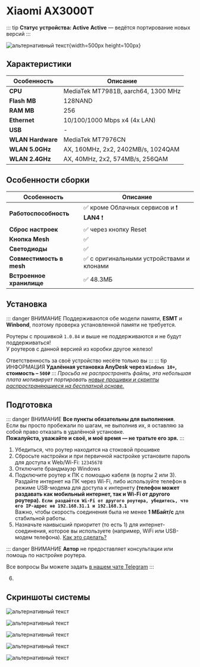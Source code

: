 # Xiaomi AX3000T <Badge type="keenetic" text="4.2.2" />

::: tip **Статус устройства: Active**
**Active** — ведётся портирование новых версий
:::

![альтернативный текст](/assets/images/wiki/guides/ax3000t/Image.png){width=500px height=100px}

## Характеристики

| Особенность       | Описание                            |
| ----------------- | ----------------------------------- |
| **CPU**           | MediaTek MT7981B, aarch64, 1300 MHz |
| **Flash MB**      | 128NAND                             |
| **RAM MB**        | 256                                 |
| **Ethernet**      | 10/100/1000 Mbps x4 (4x LAN)        |
| **USB**           | -                                   |
| **WLAN Hardware** | MediaTek MT7976CN                   |
| **WLAN 5.0GHz**   | AX, 160MHz, 2x2, 2402MB/s, 1024QAM  |
| **WLAN 2.4GHz**   | AX, 40MHz, 2x2, 574MB/s, 256QAM     |

## Особенности сборки

| Особенность              | Описание                                    |
| ------------------------ | ------------------------------------------- |
| **Работоспособность**    | ✅ кроме Облачных сервисов и ❗ **LAN4** ❗ |
| **Сброс настроек**       | ✅ через кнопку Reset                       |
| **Кнопка Mesh**          | ✅                                          |
| **Светодиоды**           | ✅                |
| **Совместимость в mesh** | ✅ с оригинальными устройствами и клонами   |
| **Встроенное хранилище** | ✅ 48.3МБ                                   |

## Установка

::: danger ВНИМАНИЕ
Поддерживаются обе модели памяти, **ESMT** и **Winbond**, поэтому проверка установленной памяти не требуется.

Роутеры с прошивкой `1.0.84` и выше не поддерживаются и не будут поддерживаться!<br>
У роутеров с данной версией из коробки другое железо!

Ответственность за своё устройство несёте только вы
:::
::: tip ИНФОРМАЦИЯ
**Удалённая установка AnyDesk через `Windows 10+`, стоимость – `500₽`**
:::
_Просьба не распространять файлы, эта небольшая плата мотивирует
портировать [новые прошивки и скрипты распространяющиеся на бесплатной основе.](https://t.me/keen_prt/4)_

## Подготовка

::: danger ВНИМАНИЕ
**Все пункты обязательны для выполнения**.<br>
Если вы просто пробежали по шагам, не выполнив их, я оставляю за собой право отказать в удалённой установке.<br>
**Пожалуйста, уважайте и своё, и моё время — не тратьте его зря.**
:::

1. Убедиться, что роутер находится на стоковой прошивке
2. Сбросьте настройки и при первичной настройке установите пароль для доступа к Web/Wi-Fi: `12345678`
3. Отключите брандмауэр Windows
4. Подключите роутер к ПК с помощью кабеля (в порты 2 или 3). Раздайте интернет на ПК через Wi-Fi, либо используйте телефон в режиме USB-модема для доступа к интернету **(телефон может раздавать как мобильный интернет, так и Wi-Fi от другого роутера).**
   **`Если раздаётся Wi-Fi от другого роутера, убедитесь, что его IP-адрес не 192.168.31.1 и 192.168.3.1`**<br>
   Важно, чтобы скорость соединения была не менее **1 МБайт/с** для стабильной работы.
5. Назначьте наивысший приоритет (то есть 1) для интернет-соединения, которое вы используете (например, WiFi или USB-модем телефона). [Как это сделать?](https://ip-calculator.ru/blog/ask/upravlenie-prioritetom-setevyh-adapterov-v-windows-10/)

::: danger ВНИМАНИЕ
**Автор** не предоставляет консультации или помощь по настройке роутера.

Все вопросы Вы можете задать [в нашем чате Telegram](https://t.me/keen_prt_chat)
:::

6. <popup text="Открыть последний шаг"></popup>

## Скриншоты системы

![альтернативный текст](/assets/images/wiki/guides/ax3000t/system.jpg)

![альтернативный текст](/assets/images/wiki/guides/ax3000t/Screenshot_3.png)

![альтернативный текст](/assets/images/wiki/guides/ax3000t/Screenshot_1.png)

![альтернативный текст](/assets/images/wiki/guides/ax3000t/Screenshot_2.png)

![альтернативный текст](/assets/images/wiki/guides/ax3000t/Screenshot_4.png)
